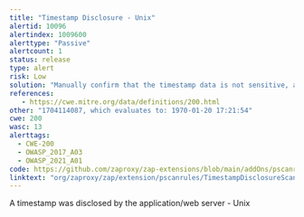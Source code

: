 ```yaml
---
title: "Timestamp Disclosure - Unix"
alertid: 10096
alertindex: 1009600
alerttype: "Passive"
alertcount: 1
status: release
type: alert
risk: Low
solution: "Manually confirm that the timestamp data is not sensitive, and that the data cannot be aggregated to disclose exploitable patterns."
references:
   - https://cwe.mitre.org/data/definitions/200.html
other: "1704114087, which evaluates to: 1970-01-20 17:21:54"
cwe: 200
wasc: 13
alerttags: 
  - CWE-200
  - OWASP_2017_A03
  - OWASP_2021_A01
code: https://github.com/zaproxy/zap-extensions/blob/main/addOns/pscanrules/src/main/java/org/zaproxy/zap/extension/pscanrules/TimestampDisclosureScanRule.java
linktext: "org/zaproxy/zap/extension/pscanrules/TimestampDisclosureScanRule.java"
---
```

A timestamp was disclosed by the application/web server - Unix
